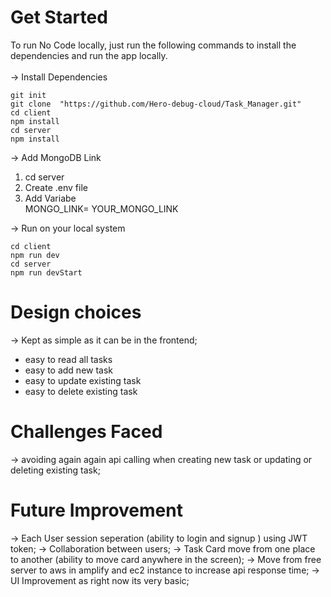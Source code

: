 # Get Started

To run No Code locally, just run the following commands to install the dependencies and run the app locally. <br/><br/>
-> Install Dependencies <br/>

```
git init
git clone  "https://github.com/Hero-debug-cloud/Task_Manager.git"
cd client
npm install
cd server
npm install
```

-> Add MongoDB Link

1. cd server
2. Create .env file
3. Add Variabe <Br/>
   MONGO_LINK= YOUR_MONGO_LINK <Br/>

-> Run on your local system

```
cd client
npm run dev
cd server
npm run devStart
```

# Design choices
-> Kept as simple as it can be in the frontend;

- easy to read all tasks
- easy to add new task
- easy to update existing task
- easy to delete existing task

# Challenges Faced
-> avoiding again again api calling when creating new task or updating or deleting existing task;

# Future Improvement
-> Each User session seperation (ability to login and signup ) using JWT token;
-> Collaboration between users;
-> Task Card move from one place to another (ability to move card anywhere in the screen);
-> Move from free server to aws in amplify and ec2 instance to increase api response time;
-> UI Improvement as right now its very basic;

